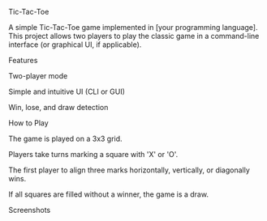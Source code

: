 Tic-Tac-Toe

A simple Tic-Tac-Toe game implemented in [your programming language]. This project allows two players to play the classic game in a command-line interface (or graphical UI, if applicable).

Features

Two-player mode

Simple and intuitive UI (CLI or GUI)

Win, lose, and draw detection

How to Play

The game is played on a 3x3 grid.

Players take turns marking a square with 'X' or 'O'.

The first player to align three marks horizontally, vertically, or diagonally wins.

If all squares are filled without a winner, the game is a draw.

Screenshots

